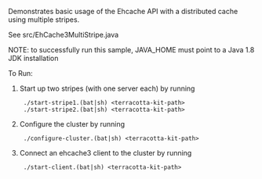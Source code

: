 Demonstrates basic usage of the Ehcache API with a distributed cache using multiple stripes.

See src/EhCache3MultiStripe.java

NOTE: to successfully run this sample, JAVA_HOME must point to a Java 1.8 JDK installation

To Run:
1. Start up two stripes (with one server each) by running 

        ./start-stripe1.(bat|sh) <terracotta-kit-path>
        ./start-stripe2.(bat|sh) <terracotta-kit-path>
        
2. Configure the cluster by running 

        ./configure-cluster.(bat|sh) <terracotta-kit-path>
        
3. Connect an ehcache3 client to the cluster by running 

        ./start-client.(bat|sh) <terracotta-kit-path>
